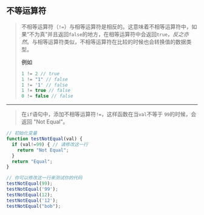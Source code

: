 ## 不等运算符

> 不相等运算符（`!=`）与相等运算符是相反的。这意味着不相等运算符中，如果“不为真”并且返回`false`的地方，在相等运算符中会返回`true`，*反之亦然*。与相等运算符类似，不相等运算符在比较的时候也会转换值的数据类型。
>
> **例如**
>
> ```js
> 1 != 2 // true
> 1 != "1" // false
> 1 != '1' // false
> 1 != true // false
> 0 != false // false
> ```

---

> 在`if`语句中，添加不相等运算符`!=`，这样函数在当`val`不等于 `99`的时候，会返回 "Not Equal"。

```js
// 初始化变量
function testNotEqual(val) {
  if (val!=99) { // 请修改这一行
    return "Not Equal";
  }
  return "Equal";
}

// 你可以修改这一行来测试你的代码
testNotEqual(99);
testNotEqual('99');
testNotEqual(12);
testNotEqual('12');
testNotEqual("bob");
```

